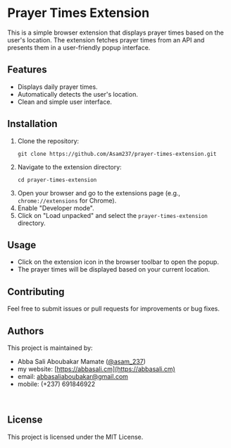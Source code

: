 # Prayer Times Extension

This is a simple browser extension that displays prayer times based on the user's location. The extension fetches prayer times from an API and presents them in a user-friendly popup interface.

## Features

- Displays daily prayer times.
- Automatically detects the user's location.
- Clean and simple user interface.

## Installation

1. Clone the repository:
   ```
   git clone https://github.com/Asam237/prayer-times-extension.git
   ```
2. Navigate to the extension directory:
   ```
   cd prayer-times-extension
   ```
3. Open your browser and go to the extensions page (e.g., `chrome://extensions` for Chrome).
4. Enable "Developer mode".
5. Click on "Load unpacked" and select the `prayer-times-extension` directory.

## Usage

- Click on the extension icon in the browser toolbar to open the popup.
- The prayer times will be displayed based on your current location.

## Contributing

Feel free to submit issues or pull requests for improvements or bug fixes.

## Authors

This project is maintained by:

- Abba Sali Aboubakar Mamate ([@asam_237](https://twitter.com/asam_237))
- my website: [https://abbasali.cm](https://abbasali.cm)
- email: abbasaliaboubakar@gmail.com
- mobile: (+237) 691846922

<br/>

## License

This project is licensed under the MIT License.
